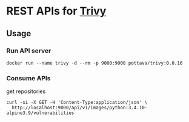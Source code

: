 # REST APIs for [Trivy](https://github.com/knqyf263/trivy)

## Usage

### Run API server

```console
docker run --name trivy -d --rm -p 9000:9000 pottava/trivy:0.0.16
```

### Consume APIs

get repositories

```console
curl -si -X GET -H 'Content-Type:application/json' \
  http://localhost:9000/api/v1/images/python:3.4.10-alpine3.9/vulnerabilities
```
